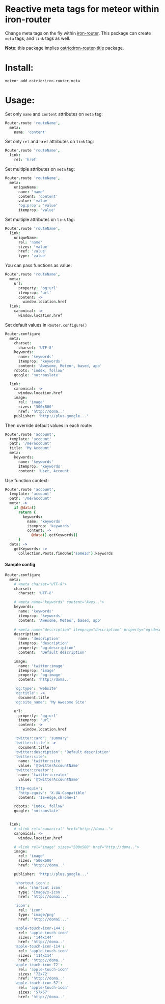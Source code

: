 Reactive meta tags for meteor within iron-router
========
Change meta tags on the fly within [iron-router](https://atmospherejs.com/iron/router). This package can create `meta` tags, and `link` tags as well.

__Note__: this package implies [ostrio:iron-router-title](https://atmospherejs.com/ostrio/iron-router-title) package.

Install:
========
```shell
meteor add ostrio:iron-router-meta
```

Usage:
========
Set only `name` and `content` attributes on `meta` tag:
```coffeescript
Router.route 'routeName',
  meta:
    name: 'content'
```

Set only `rel` and `href` attributes on `link` tag:
```coffeescript
Router.route 'routeName',
  link:
    rel: 'href'
```

Set multiple attributes on `meta` tag:
```coffeescript
Router.route 'routeName',
  meta:
    uniqueName: 
      name: 'name'
      content: 'content'
      value: 'value'
      'og:prop': 'value'
      itemprop: 'value'
```

Set multiple attributes on `link` tag:
```coffeescript
Router.route 'routeName',
  link:
    uniqueName: 
      rel: 'name'
      sizes: 'value'
      href: 'value'
      type: 'value'
```

You can pass functions as value:
```coffeescript
Router.route 'routeName',
  meta:
    url:
      property: 'og:url'
      itemprop: 'url'
      content: ->
        window.location.href
  link:
    canonical: ->
      window.location.href
```

Set default values in `Router.configure()`
```coffeescript
Router.configure
  meta:
    charset:
      charset: 'UTF-8'
    keywords: 
      name: 'keywords'
      itemprop: 'keywords'
      content: 'Awesome, Meteor, based, app'
    robots: 'index, follow'
    google: 'notranslate'

  link:
    canonical: ->
      window.location.href
    image:
      rel: 'image'
      sizes: '500x500'
      href: 'http://doma..'
    publisher: 'http://plus.google...'
```

Then override default values in each route:

```coffeescript
Router.route 'account',
  template: 'account'
  path: '/me/account'
  title: 'My Account'
  meta:
    keywords: 
      name: 'keywords'
      itemprop: 'keywords'
      content: 'User, Account'
```


Use function context:

```coffeescript
Router.route 'account',
  template: 'account'
  path: '/me/account'
  meta: ->
    if @data()
      return {
        keywords: 
          name: 'keywords'
          itemprop: 'keywords'
          content: ->
            @data().getKeywords()
      }
  data: ->
    getKeywords: ->
      Collection.Posts.findOne('someId').keywords
```

#### Sample config
```coffeescript
Router.configure
  meta:
    # <meta charset="UTF-8">
    charset:
      charset: 'UTF-8'

    # <meta name="keywords" content="Awes..">
    keywords: 
      name: 'keywords'
      itemprop: 'keywords'
      content: 'Awesome, Meteor, based, app' 
    
    # <meta name="description" itemprop="description" property="og:description" content="Default desc..">
    description:
      name: 'description'
      itemprop: 'description'
      property: 'og:description'
      content:  'Default description'

    image:
      name: 'twitter:image'
      itemprop: 'image'
      property: 'og:image'
      content: 'http://doma..'

    'og:type': 'website'
    'og:title': ->
      document.title
    'og:site_name': 'My Awesome Site'

    url:
      property: 'og:url'
      itemprop: 'url'
      content: ->
        window.location.href

    'twitter:card': 'summary'
    'twitter:title': ->
      document.title
    'twitter:description': 'Default description'
    'twitter:site': 
      name: 'twitter:site'
      value: '@twitterAccountName'
    'twitter:creator': 
      name: 'twitter:creator'
      value: '@twitterAccountName'

    'http-equiv':
      'http-equiv': 'X-UA-Compatible'
      content: 'IE=edge,chrome=1'

    robots: 'index, follow'
    google: 'notranslate'
  

  link:
    # <link rel="canonical" href="http://doma..">
    canonical: ->
      window.location.href

    # <link rel="image" sizes="500x500" href="http://doma..">
    image:
      rel: 'image'
      sizes: '500x500'
      href: 'http://doma..'

    publisher: 'http://plus.google...'

    'shortcut icon':
      rel: 'shortcut icon'
      type: 'image/x-icon'
      href: 'http://domai...'

    'icon':
      rel: 'icon'
      type: 'image/png'
      href: 'http://domai...'

    'apple-touch-icon-144':
      rel: 'apple-touch-icon'
      sizes: '144x144'
      href: 'http://doma..'
    'apple-touch-icon-114':
      rel: 'apple-touch-icon'
      sizes: '114x114'
      href: 'http://doma..'
    'apple-touch-icon-72':
      rel: 'apple-touch-icon'
      sizes: '72x72'
      href: 'http://doma..'
    'apple-touch-icon-57':
      rel: 'apple-touch-icon'
      sizes: '57x57'
      href: 'http://doma..'
```